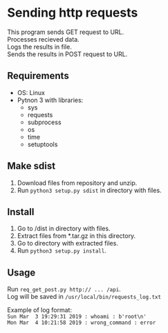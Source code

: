 # Sending http requests
This program sends GET request to URL.  
Processes recieved data.  
Logs the results in file.  
Sends the results in POST request to URL.

## Requirements
* OS: Linux  
* Pytnon 3 with libraries:  
    * sys  
    * requests  
    * subprocess  
    * os  
    * time  
    * setuptools


## Make sdist
1. Download files from repository and unzip.  
1. Run `python3 setup.py sdist` in directory with files. 


## Install
1. Go to /dist in directory with files.   
1. Extract files from \*.tar.gz in this directory.  
1. Go to directory with extracted files.  
1. Run `python3 setup.py install`.


## Usage
Run `req_get_post.py http:// ... /api`.  
Log will be saved in `/usr/local/bin/requests_log.txt` 

Example of log format:  
`Sun Mar  3 19:29:31 2019 : whoami : b'root\n'`  
`Mon Mar  4 10:21:58 2019 : wrong_command : error`  
